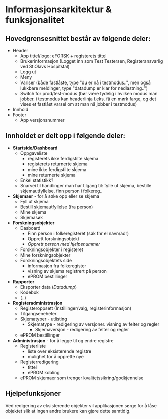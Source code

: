 # Informasjonsarkitektur & funksjonalitet

## Hovedgrensesnittet består av følgende deler:

* Header
  * App tittel/logo: eFORSK + registerets tittel
  * Brukerinformasjon (Logget inn som  Test Testersen, Registeransvarlig ved St.Olavs Hospitstal)
  * Logg ut
  * Meny
  * Varlser (både fastlåste, type "du er nå i testmodus..", men også lukkbare meldinger, type "datadump er klar for nedlastning..")
  * Switch for prod/test-modus (bør være tydelig i hvilken modus man jobber. i testmodus kan headerlinja f.eks. få en mørk farge, og  det vises et fastlåst varsel om at man nå jobber i testmodus)
* Innhold
* Footer
  * App versjonsnummer

## Innholdet er delt opp i følgende deler:

* **Startside/Dashboard** 
	* Oppgaveliste
		* registerets ikke ferdigstilte skjema
		* registerets returnerte skjema
		* mine ikke ferdigstilte skjema
		* mine returnerte skjema
	* Enkel statistikk?
	* Snarvei til handlinger man har tilgang til: fylle ut skjema, bestille skjemautfyllelse, finn person i folkereg..
* **Skjemaer** - for å søke opp eller se skjema
	* Fyll ut skjema
	* Bestill skjemautfyllelse (fra person)
	* Mine skjema
	* Skjemasøk
* **Forskningsobjekter**
	* Dasboard
		* Finn person i folkeregisteret (søk fnr el navn/adr)
		* Opprett forskningsobjekt
		* *Opprett person med hjelpenummer*
	* Forskningsobjekter i registeret 
	* Mine forskningsobjekter
	* Forskningsobjektets side
		* informasjon fra folkeregister
		* visning av skjema registrert på person
		* ePROM bestillinger
* **Rapporter**
	* Eksporter data (*Datadump*)
	* Kodebok
	* (..)
* **Registeradministrasjon** 
	* Registeroppsett (Instillinger/valg, registerinformasjon)
	* Tilgangseneheter
	* Skjematyper - utlisting
		* Skjematype - redigering av versjoner. visning av felter og regler
			* Skjemaversjon - redigering av felter og regler
	* ePROM bestillinger
* **Administrasjon** - for å legge til og endre registre
	* Registerliste
		* liste over eksisterende registre
		* mulighet for å opprette nye
 	* Registerredigering
		* tittel
		* ePROM kobling
	* ePROM skjemaer som trenger kvalitetssikring/godkjennelse


## Hjelpefunksjoner

Ved redigering av eksisterende objekter vil applikasjonen sørge for å låse objektet slik at ingen andre brukere kan gjøre dette samtidig.

